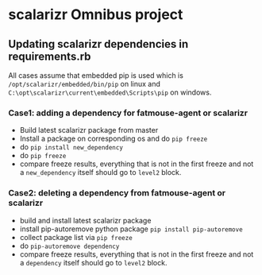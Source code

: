 # scalarizr Omnibus project

## Updating scalarizr dependencies in requirements.rb

All cases assume that embedded pip is used
which is ```/opt/scalarizr/embedded/bin/pip``` on linux and ```C:\opt\scalarizr\current\embedded\Scripts\pip```
on windows.

### Case1: adding a dependency for fatmouse-agent or scalarizr

- Build latest scalarizr package from master
- Install a package on corresponding os and do ```pip freeze```
- do ```pip install new_dependency```
- do ```pip freeze```
- compare freeze results, everything that is not in the first freeze and not a ```new_dependency``` itself
should go to ```level2``` block.


### Case2: deleting a dependency from fatmouse-agent or scalarizr
- build and install latest scalarizr package
- install pip-autoremove python package  ```pip install pip-autoremove```
- collect package list via ```pip freeze```
- do ```pip-autoremove dependency```
- compare freeze results, everything that is not in the first freeze and not a ```dependency``` itself
should go to ```level2``` block.


